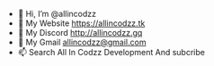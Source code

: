 - 👋 Hi, I’m @allincodzz
- 👀 My Website https://allincodzz.tk
- 🌱 My Discord http://allincodzz.gq
- 💞️ My Gmail allincodzz@gmail.com
- 📫 Search All In Codzz Development And subcribe

<!---
allincodzz/allincodzz is a ✨ special ✨ repository because its `README.md` (this file) appears on your GitHub profile.
You can click the Preview link to take a look at your changes.
--->
